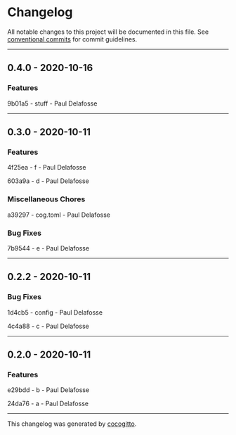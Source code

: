 # Changelog
All notable changes to this project will be documented in this file. See [conventional commits](https://www.conventionalcommits.org/) for commit guidelines.

- - -
## 0.4.0 - 2020-10-16


### Features

9b01a5 - stuff - Paul Delafosse


- - -
## 0.3.0 - 2020-10-11


### Features

4f25ea - f - Paul Delafosse

603a9a - d - Paul Delafosse


### Miscellaneous Chores

a39297 - cog.toml - Paul Delafosse


### Bug Fixes

7b9544 - e - Paul Delafosse


- - -
## 0.2.2 - 2020-10-11


### Bug Fixes

1d4cb5 - config - Paul Delafosse

4c4a88 - c - Paul Delafosse


- - -
## 0.2.0 - 2020-10-11


### Features

e29bdd - b - Paul Delafosse

24da76 - a - Paul Delafosse


- - -

This changelog was generated by [cocogitto](https://github.com/oknozor/cocogitto).